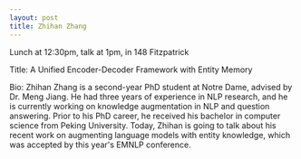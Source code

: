 ```yaml
---
layout: post
title: Zhihan Zhang
---
```


Lunch at 12:30pm, talk at 1pm, in 148 Fitzpatrick

Title: A Unified Encoder-Decoder Framework with Entity Memory

Bio: Zhihan Zhang is a second-year PhD student at Notre Dame, advised by Dr. Meng Jiang. He had three years of experience in NLP research, and he is currently working on knowledge augmentation in NLP and question answering. Prior to his PhD career, he received his bachelor in computer science from Peking University. Today, Zhihan is going to talk about his recent work on augmenting language models with entity knowledge, which was accepted by this year's EMNLP conference.
